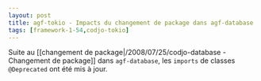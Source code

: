 ```yaml
---
layout: post
title: agf-tokio - Impacts du changement de package dans agf-database
tags: [framework-1-54,codjo-tokio]
---
```

Suite au [[changement de package|/2008/07/25/codjo-database - Changement de package]] dans ```agf-database```, les ```imports``` de classes ```@Deprecated``` ont été mis à jour.